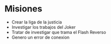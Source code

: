 # Misiones

* Crear la liga de la justicia
* Investigar los trabajos del Joker
* Tratar de investigar que trama el Flash Reverso
* Genero un error de conexion
